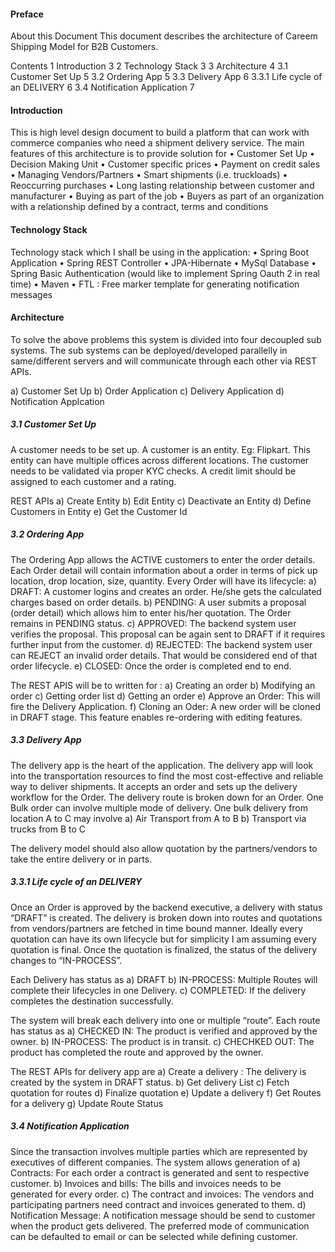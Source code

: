  
#### Preface
About this Document
This document describes the architecture of Careem Shipping Model for B2B Customers. 

Contents
1	Introduction	3
2	Technology Stack	3
3	Architecture	4
3.1	Customer Set Up	5
3.2	Ordering App	5
3.3	Delivery App	6
3.3.1	Life cycle of an DELIVERY	6
3.4	Notification Application	7


 
#### 	Introduction
This is high level design document to build a platform that can work with commerce companies who need a shipment delivery service. 
The main features of this architecture is to provide solution for
•	Customer Set Up
•	Decision Making Unit
•	Customer specific prices
•	Payment on credit sales
•	Managing Vendors/Partners 
•	Smart shipments (i.e. truckloads)
•	Reoccurring purchases
•	Long lasting relationship between customer and manufacturer
•	Buying as part of the job
•	Buyers as part of an organization with a relationship defined by a contract, terms and conditions 


#### 	Technology Stack
Technology stack which I shall be using in the application:
•	Spring Boot Application
•	Spring REST Controller
•	JPA-Hibernate
•	MySql Database
•	Spring Basic Authentication (would like to implement Spring Oauth 2 in real time)
•	Maven 
•	FTL : Free marker template for generating notification messages



#### 	Architecture
To solve the above problems this system is divided into four decoupled sub systems. The sub systems can be deployed/developed parallelly in same/different servers and will communicate through each other via REST APIs.

a) Customer Set Up
b) Order Application
c) Delivery Application
d) Notification Applcation


##### 3.1	Customer Set Up
A customer needs to be set up. A customer is an entity. Eg: Flipkart. This entity can have multiple offices across different locations. The customer needs to be validated via proper KYC checks. A credit limit should be assigned to each customer and a rating.

REST APIs 
a)	Create Entity
b)	Edit Entity
c)	Deactivate an Entity
d)	Define Customers in Entity
e)	Get the Customer Id

##### 3.2	Ordering App
The Ordering App allows the ACTIVE customers to enter the order details. Each Order detail will contain information about a order in terms of pick up location, drop location, size, quantity.
Every Order will have its lifecycle:
  a)	DRAFT: A customer logins and creates an order. He/she gets the calculated charges based on order details.
  b)	PENDING: A user submits a proposal (order detail) which allows him to enter his/her quotation. The Order remains in PENDING status.
  c)	APPROVED: The backend system user verifies the proposal. This proposal can be again sent to DRAFT if it requires further input from    the customer.
  d)	REJECTED: The backend system user can REJECT an invalid order details. That would be considered end of that order lifecycle.
  e)	CLOSED: Once the order is completed end to end. 

The REST APIS will be to written for :
  a)	Creating an order
  b)	Modifying an order 
  c)	Getting order list 
  d)	Getting an order 
  e)	Approve an Order: This will fire the Delivery Application.
  f)	Cloning an Oder: A new order will be cloned in DRAFT stage. This feature enables re-ordering with editing features.
  
##### 3.3	Delivery App
The delivery app is the heart of the application. The delivery app will look into the  transportation resources to find the most cost-effective and reliable way to deliver shipments.
It accepts an order and sets up the delivery workflow for the Order. The delivery route is broken down for an Order. One Bulk order can involve multiple mode of delivery.
One bulk delivery from location A to C may involve
 a)	Air Transport from A to B
 b)	Transport via trucks from B to C 

The delivery model should also allow quotation by the partners/vendors to take the entire delivery or in parts.

##### 3.3.1	Life cycle of an DELIVERY
Once an Order is approved by the backend executive, a delivery with status “DRAFT” is created. The delivery is broken down into routes and quotations from vendors/partners are fetched in time bound manner. Ideally every quotation can have its own lifecycle but for simplicity I am assuming every quotation is final. Once the quotation is finalized, the status of the delivery changes to “IN-PROCESS”. 

Each Delivery has status as
a)	DRAFT
b)	IN-PROCESS: Multiple Routes will complete their lifecycles in one Delivery.
c)	COMPLETED: If the delivery completes the destination successfully.

The system will break each delivery into one or multiple “route”.
  Each route has status as
  a)	CHECKED IN: The product is verified and approved by the owner.
  b)	IN-PROCESS: The product is in transit.
  c)	CHECHKED OUT: The product has completed the route and approved by the owner.

The REST APIs for delivery app are
a)	Create a delivery : The delivery is created by the system in DRAFT status.
b)	Get delivery List
c)	Fetch quotation for routes
d)	Finalize quotation 
e)	Update a delivery
f)	Get Routes for a delivery
g)	Update Route Status

##### 3.4	Notification Application
Since the transaction involves multiple parties which are represented by executives of different companies. The system allows generation of 
a)	Contracts: For each order a contract is generated and sent to respective customer.
b)	Invoices and bills: The bills and invoices needs to be generated for every order.
c)	The contract and invoices: The vendors and participating partners need contract and invoices generated to them.
d)	Notification Message: A notification message should be send to customer when the product gets delivered. The preferred mode of communication can be defaulted to email or can be selected while defining customer. 

 






